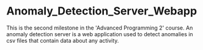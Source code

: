 # Anomaly_Detection_Server_Webapp
This is the second milestone in the 'Advanced Programming 2' course. An anomaly detection server is a web application used to detect anomalies in csv files that contain data about any activity.
